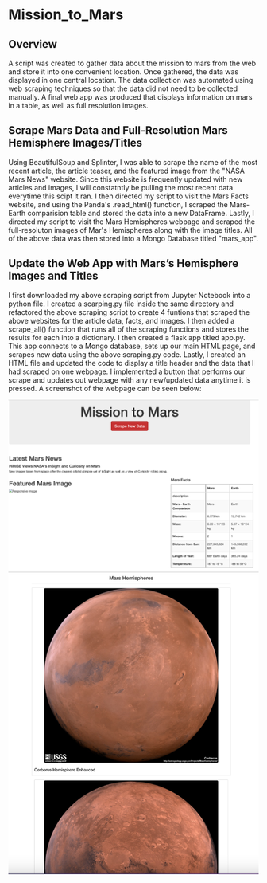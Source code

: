 # Mission_to_Mars
## Overview
  A script was created to gather data about the mission to mars from the web and store it into one convenient location. Once gathered, the data was displayed in one central location. The data collection was automated using web scraping techniques so that the data did not need to be collected manually. A final web app was produced that displays information on mars in a table, as well as full resolution images.    
## Scrape Mars Data and Full-Resolution Mars Hemisphere Images/Titles
  Using BeautifulSoup and Splinter, I was able to scrape the name of the most recent article, the article teaser, and the featured image from the "NASA Mars News" website. Since this website is frequently updated with new articles and images, I will constatntly be pulling the most recent data everytime this scipt it ran. I then directed my script to visit the Mars Facts website, and using the Panda's .read_html() function, I scraped the Mars- Earth comparision table and stored the data into a new DataFrame. Lastly, I directed my script to visit the Mars Hemispheres webpage and scraped the full-resoluton images of Mar's Hemispheres along with the image titles. All of the above data was then stored into a Mongo Database titled "mars_app".    
## Update the Web App with Mars’s Hemisphere Images and Titles
  I first downloaded my above scraping script from Jupyter Notebook into a python file. I created a scarping.py file inside the same directory and refactored the above scraping script to create 4 funtions that scraped the above websites for the article data, facts, and images. I then added a scrape_all() function that runs all of the scraping functions and stores the results for each into a dictionary.
    I then created a flask app titled app.py. This app connects to a Mongo database, sets up our main HTML page, and scrapes new data using the above scraping.py code.
    Lastly, I created an HTML file and updated the code to display a title header and the data that I had scraped on one webpage. I implemented a button that performs our scrape and updates out webpage with any new/updated data anytime it is pressed. A screenshot of the webpage can be seen below:
    
![This is an image](https://github.com/dsilvaggio/Mission_to_Mars/blob/main/Resources/Screen%20Shot%202022-04-30%20at%203.53.36%20PM.png)
![This is an image](https://github.com/dsilvaggio/Mission_to_Mars/blob/main/Resources/Screen%20Shot%202022-04-30%20at%203.53.47%20PM.png)

